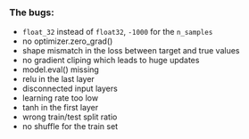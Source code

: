 ### The bugs:

- `float_32` instead of `float32`, `-1000` for the `n_samples`
- no optimizer.zero_grad()
- shape mismatch in the loss between target and true values
- no gradient cliping which leads to huge updates
- model.eval() missing
- relu in the last layer
- disconnected input layers
- learning rate too low
- tanh in the first layer
- wrong train/test split ratio
- no shuffle for the train set
  